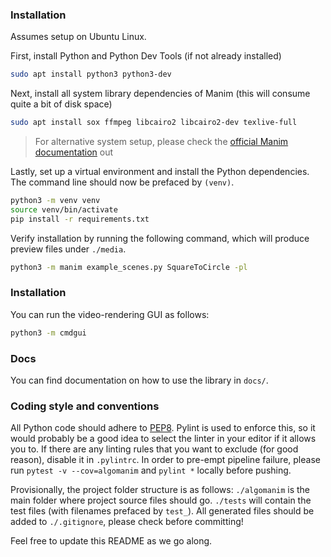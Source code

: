 ### Installation
Assumes setup on Ubuntu Linux.

First, install Python and Python Dev Tools (if not already installed)
```bash
sudo apt install python3 python3-dev
```

Next, install all system library dependencies of Manim (this will consume quite a bit of disk space)

```bash
sudo apt install sox ffmpeg libcairo2 libcairo2-dev texlive-full
```
> For alternative system setup, please check the [official Manim documentation](https://manim.readthedocs.io/en/latest/installation/index.html#) out

Lastly, set up a virtual environment and install the Python dependencies. The command line should now be prefaced by `(venv)`.
```bash
python3 -m venv venv
source venv/bin/activate
pip install -r requirements.txt
```

Verify installation by running the following command, which will produce preview files under `./media`.
```bash
python3 -m manim example_scenes.py SquareToCircle -pl
```

### Installation
You can run the video-rendering GUI as follows:
```bash
python3 -m cmdgui
```

### Docs
You can find documentation on how to use the library in `docs/`.

### Coding style and conventions
All Python code should adhere to [PEP8](https://www.python.org/dev/peps/pep-0008/). Pylint is used to enforce this, so it would probably be a good idea to select the linter in your editor if it allows you to.
If there are any linting rules that you want to exclude (for good reason), disable it in `.pylintrc`.
In order to pre-empt pipeline failure, please run `pytest -v --cov=algomanim` and `pylint *` locally before pushing.

Provisionally, the project folder structure is as follows:
`./algomanim` is the main folder where project source files should go.
`./tests` will contain the test files (with filenames prefaced by `test_`).
All generated files should be added to `./.gitignore`, please check before committing!

Feel free to update this README as we go along.